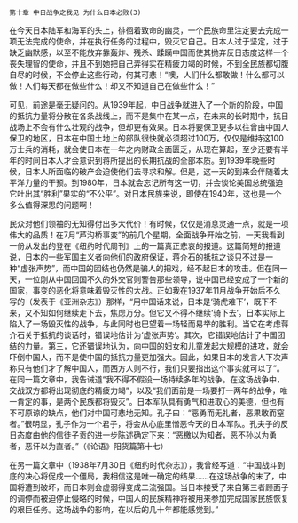    第十章 中日战争之我见 为什么日本必败(3) 

   在今天日本陆军和海军的头上，徘徊着致命的幽灵，一个民族命里注定要去完成一项无法完成的使命，并在执行任务的过程中，毁灭它自己。日本人过于坚定，过于缺乏幽默感，以至不能放弃靠轰炸、残杀、蹂躏中国而使其抛弃反日态度这样一个丧失理智的使命，并且不到她把自己弄得实在精疲力竭的时候，不到全民族都切腹自尽的时候，不会停止这些行动，何其可悲！“噢，人们什么都敢做！什么都可以做！人们每天都在做些什么！却又不知道自己在做些什么！”

   可见，前途是毫无疑问的。从1939年起，中日战争就进入了一个新的阶段，中国的抵抗力量将分散在各条战线上，而不是集中在某一点，在未来的长时期中，抗日战场上不会有什么壮观的战争，但却更有效果。日本将要保卫更多以往曾由中国人保卫的地区，日本在中国土地上的部队很快就必须超过100万，仅仅是维持这100万士兵的消耗，就会使日本在一年之内财政全面匮乏，从现在算起，至少还要有半年的时间日本人才会意识到蒋所提出的长期抗战的全部本质。到1939年晚些时候，日本人所面临的破产会迫使他们去寻求和解。但是，这一天的到来会伴随着太平洋力量的干预。到1980年，日本就会忘记所有这一切，并会谈论美国总统强迫它吐出其“胜利”果实的“不公平”。对日本民族来说，即使在1940年，这也是一个多么值得深思的问题啊！

   民众对他们领袖的无知得付出多大代价！有时候，仅仅是消息灵通一点，就是一项伟大的品质！在7月“芦沟桥事变”的前几个星期，全面战争开始之前，一天我看到一份从发出的登在《纽约时代周刊》上的一篇真正悲哀的报道。这篇简短的报道说，日本的一些军国主义者向他们的政府保证，蒋介石的抵抗之谈只不过是一种“虚张声势”，而中国的团结也仍然是骗人的把戏，经不起日本的攻击。但在同一天，一位刚从中国回国不久的外交官则警告那些领导，说中国已经变成了一个新的国家，事变的恶化将意味着毁灭性的大战。正如我在1937年11月战争开始后不久写的（发表于《亚洲杂志》）那样，“用中国话来说，日本是‘骑虎难下’，既下不来，又不知如何继续走下去，焦虑万分。但它又不得不继续‘骑下去’。日本实际上陷入了一场毁灭性的战争，与此同时也巴望着一场轻而易举的胜利。当它在考虑蒋介石关于抵抗的谈话时，错误地估计为‘虚张声势’。其次，它错误地估计了中国团结的力量。第三，它还错误地认为，向中国的妇女和儿童发起大规模的进攻，就会吓倒中国人，而不是使中国的抵抗力量更加强大。因此，如果日本的发言人下次声称只有他们才了解中国人，而西方人则不行，我们只要指出这个事实就可以了”。在同一篇文章中，我告诫道“我不得不假设一场持续多年的战争。在这场战争中，交战双方都将出现彻底的精疲力竭”，以及“我们面前是一场要打一两年的战争，唯一肯定的事，是两个民族都将毁灭”。日本军队具有勇气和进取心的美德，但也有不可原谅的缺点，他们对中国可悲地无知。孔子曰：“恶勇而无礼者，恶果敢而窒者。”很明显，孔子作为一个君子，将会从心底里憎恶今天的日本军队。孔夫子的反日态度由他的信徒子贡的进一步陈述确定下来：“恶檄以为知者，恶不孙以为勇者，恶讦以为直者。”（《论语》阳货篇第十七）

   在另一篇文章中（1938年7月30日《纽约时代杂志》），我曾经写道：“中国战斗到底的决心将促成一个僵局，我相信这是唯一确定的结果……在这场战争的末了，中国将遭到破坏，而日本则会虚弱得变成二流强国。当日本接受了来自第三者顾面子的调停而被迫停止侵略的时候，中国人的民族精神将被用来参加完成国家民族恢复的艰巨任务。这场战争的影响，在以后的几十年都能感觉到。”

